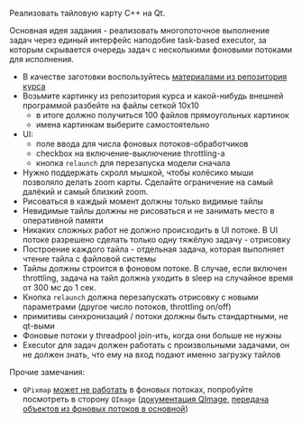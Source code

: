 Реализовать тайловую карту С++ на Qt.

Основная идея задания - реализовать многопоточное выполнение задач через единый интерфейс наподобие task-based executor, за которым скрывается очередь задач с несколькими фоновыми потоками для исполнения.

* В качестве заготовки воспользуйтесь [материалами из репозитория курса](https://github.com/ivafanas/cpp_shad_students/tree/master/2023/sem2/lab2_stub)
* Возьмите картинку из репозитория курса и какой-нибудь внешней программой разбейте на файлы сеткой 10х10
  * в итоге должно получиться 100 файлов прямоугольных картинок
  * имена картинкам выберите самостоятельно
* UI:
  * поле ввода для числа фоновых потоков-обработчиков
  * checkbox на включение-выключение throttling-а
  * кнопка `relaunch` для перезапуска модели сначала
* Нужно поддержать скролл мышкой, чтобы колёсико мыши позволяло делать zoom карты. Сделайте ограничение на самый далёкий и самый близкий zoom.
* Рисоваться в каждый момент должны только видимые тайлы
* Невидимые тайлы должны не рисоваться и не занимать место в оперативной памяти
* Никаких сложных работ не должно происходить в UI потоке. В UI потоке разрешено сделать только одну тяжёлую задачу - отрисовку
* Построение каждого тайла - отдельная задача, которая выполняет чтение тайла с файловой системы
* Тайлы должны строится в фоновом потоке. В случае, если включен throttling, задача на тайл должна уходить в sleep на случайное время от 300 мс до 1 сек.
* Кнопка `relaunch` должна перезапускать отрисовку с новыми параметрами (другое число потоков, throttling on/off)
* примитивы синхронизаций / потоки должны быть стандартными, не qt-выми
* Фоновые потоки у threadpool join-ить, когда они больше не нужны
* Executor для задач должен работать с произвольными задачами, он не должен знать, что ему на вход подают именно загрузку тайлов

Прочие замечания:

* `QPixmap` [может не работать](https://doc.qt.io/qt-5/thread-basics.html#gui-thread-and-worker-thread) в фоновых потоках, попробуйте посмотреть в сторону `QImage` ([документация QImage](https://doc.qt.io/qt-5/qimage.html), [передача объектов из фоновых потоков в основной](https://doc.qt.io/qt-5/qtcore-threads-queuedcustomtype-example.html))

